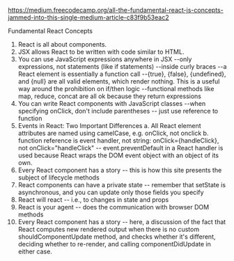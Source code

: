 https://medium.freecodecamp.org/all-the-fundamental-react-js-concepts-jammed-into-this-single-medium-article-c83f9b53eac2

Fundamental React Concepts 

1. React is all about components.
2. JSX allows React to be written with code similar to HTML.
3. You can use JavaScript expressions anywhere in JSX
  --only expressions, not statements (like if statements)
  --inside curly braces 
  --a React element is essentially a function call 
  --{true}, {false}, {undefined}, and {null} are all valid elements, which render nothing. This is a useful way around the prohibition on if/then logic
  --functional methods like map, reduce, concat are all ok because they return expressions 
4. You can write React components with JavaScript classes 
  --when specifying onClick, don't include parentheses -- just use reference to function 
5. Events in React: Two Important Differences 
  a. All React element attributes are named using camelCase, e.g. onClick, not onclick 
  b. function reference is event handler, not string: onClick={handleClick}, not onClick="handleClick" 
  -- event.preventDefault in a React handler is used because React wraps the DOM event object with an object of its own. 
6. Every React component has a story -- this is how this site presents the subject of lifecycle methods 
7. React components can have a private state -- remember that setState is asynchronous, and you can update only those fields you specify
8. React will react -- i.e., to changes in state and props 
9. React is your agent -- does the communication with browser DOM methods 
10. Every React component has a story -- here, a discussion of the fact that React computes new rendered output when there is no custom shouldComponentUpdate method, and checks whether it's different, deciding whether to re-render, and calling componentDidUpdate in either case. 

